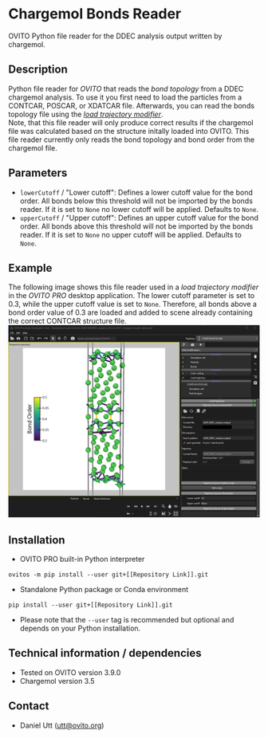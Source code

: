 # Chargemol Bonds Reader
OVITO Python file reader for the DDEC analysis output written by chargemol.

## Description
Python file reader for *OVITO* that reads the *bond topology* from a DDEC chargemol analysis. To use
it you first need to load the particles from a CONTCAR, POSCAR, or XDATCAR file. Afterwards, you can
read the bonds topology file using the  [*load trajectory modifier*](https://www.ovito.org/docs/current/reference/pipelines/modifiers/load_trajectory.html#particles-modifiers-load-trajectory).   
Note, that this file reader will only produce correct results if the chargemol file was calculated
based on the structure initally loaded into OVITO. 
This file reader currently only reads the bond topology and bond order from the chargemol file.

## Parameters
- `lowerCutoff` / "Lower cutoff": Defines a lower cutoff value for the bond order. All bonds below this
  threshold will not be imported by the bonds reader. If it is set to `None` no lower cutoff will be
  applied. Defaults to `None`.
- `upperCutoff` / "Upper cutoff": Defines an upper cutoff value for the bond order. All bonds above this
  threshold will not be imported by the bonds reader. If it is set to `None` no upper cutoff will be
  applied. Defaults to `None`.

## Example
The following image shows this file reader used in a *load trajectory modifier* in the *OVITO PRO*
desktop application. The lower cutoff parameter is set to 0.3, while the upper cutoff value is set
to `None`. Therefore, all bonds above a bond order value of 0.3 are loaded and added to scene
already containing the correct CONTCAR structure file.
![Example 01](Examples/example_01.png)


## Installation
- OVITO PRO built-in Python interpreter
```
ovitos -m pip install --user git+[[Repository Link]].git
``` 
- Standalone Python package or Conda environment
```
pip install --user git+[[Repository Link]].git
```
- Please note that the `--user` tag is recommended but optional and depends on your Python installation.

## Technical information / dependencies
- Tested on OVITO version 3.9.0
- Chargemol version 3.5

## Contact
- Daniel Utt (utt@ovito.org)
